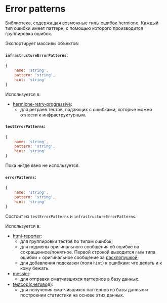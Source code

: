 # Error patterns

Библиотека, содержащая возможные типы ошибок hermione. Каждый тип ошибки имеет паттерн, с помощью которого производится группировка ошибок.

Экспортирует массивы объектов:
#### `infrastructureErrorPatterns`:
```js
{
    name: 'string',
    pattern: 'string',
    hint: 'string'
}
```
Используется в:
- [hermione-retry-progressive](https://github.com/gemini-testing/hermione-retry-progressive):
  - для ретраев тестов, падающих с ошибками, которые можно отнести к инфраструктурным.

#### `testErrorPatterns`:
```js
{
    name: 'string',
    pattern: 'string',
    hint: 'string'
}
```

Пока нигде явно не используется.

#### `errorPatterns`:
```js
{
    name: 'string',
    pattern: 'string',
    hint: 'string'
}
```

Состоит из `testErrorPatterns` и `infrastructureErrorPatterns`.

Используется в:

- [html-reporter](https://github.com/gemini-testing/html-reporter):
  - для группировки тестов по типам ошибок;
  - для подмены оригинального сообщения об ошибке на сокращенное/понятное. Первой строкой выводится `name` типа ошибки + оригинальное сообщение за [расхлопушкой](https://developer.mozilla.org/ru/docs/Web/HTML/Element/details);
  - для добавления подсказки (поля `hint`) к ошибкам: что делать и к кому бежать.
- [messier](https://github.yandex-team.ru/search-interfaces/infratest/tree/master/packages/messier):
  - для отправки сматчившихся паттернов в базу данных.
- [testcop(счетовод)](https://github.yandex-team.ru/search-interfaces/infratest/tree/master/services/testcop):
  - для получения сматчившихся паттернов из базы данных и построении статистики на основе этих данных.
